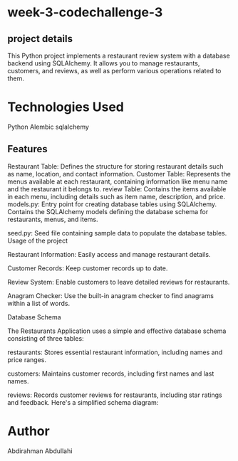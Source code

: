 # week-3-codechallenge-3


## project details

This Python project implements a restaurant review system with a database backend using SQLAlchemy. It allows you to manage restaurants, customers, and reviews, as well as perform various operations related to them.

# Technologies Used

Python Alembic sqlalchemy

## Features

Restaurant Table: Defines the structure for storing restaurant details such as name, location, and contact information.
Customer Table: Represents the menus available at each restaurant, containing information like menu name and the restaurant it belongs to.
review Table: Contains the items available in each menu, including details such as item name, description, and price.
models.py: Entry point for creating database tables using SQLAlchemy. Contains the SQLAlchemy models defining the database schema for restaurants, menus, and items.

seed.py: Seed file containing sample data to populate the database tables. Usage of the project

Restaurant Information: Easily access and manage restaurant details.

Customer Records: Keep customer records up to date.

Review System: Enable customers to leave detailed reviews for restaurants.

Anagram Checker: Use the built-in anagram checker to find anagrams within a list of words.

Database Schema

The Restaurants Application uses a simple and effective database schema consisting of three tables:

restaurants: Stores essential restaurant information, including names and price ranges.

customers: Maintains customer records, including first names and last names.

reviews: Records customer reviews for restaurants, including star ratings and feedback.
Here's a simplified schema diagram:

# Author
Abdirahman Abdullahi

